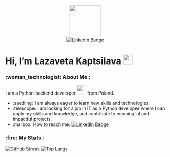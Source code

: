 <div id="header" align="center">
  <img src="https://media.giphy.com/media/M9gbBd9nbDrOTu1Mqx/giphy.gif" width="100"/>
</div>
<div id="badges" align="center">
  <a href="https://www.linkedin.com/in/lizaveta-kaptsilava/">
    <img src="https://img.shields.io/badge/LinkedIn-blue?style=for-the-badge&logo=linkedin&logoColor=white" alt="LinkedIn Badge"/>
  </a>
</div>
<div id="badges" align="center">
  <img src="https://komarev.com/ghpvc/?username=ElaKaptsilava&style=flat-square&color=red" alt=""/>
</div>
<h1>
  Hi, I’m Lazaveta Kaptsilava
  <img src="https://media.giphy.com/media/hvRJCLFzcasrR4ia7z/giphy.gif" width="30px"/>
</h1>
<h3>:woman_technologist: About Me :</h3>
<p>I am a Python backend developer <img src="https://media.giphy.com/media/WUlplcMpOCEmTGBtBW/giphy.gif" width="30"> from Poland. </p> 
<ul>
  <li>:seedling: I am always eager to learn new skills and technologies.</li>
  <li>:telescope: I am looking for a job in IT as a Python developer where I can apply my skills and knowledge, and contribute to meaningful and impactful projects.</li>
  <li>:mailbox: How to reach me: <a href="https://www.linkedin.com/in/lizaveta-kaptsilava/">
    <img src="https://img.shields.io/badge/LinkedIn-blue?style=flat&logo=Linkedin&logoColor=white" alt="LinkedIn Badge"/>
  </a></li>
</ul>
<h3>:fire: My Stats :</h3>
<img src="https://streak-stats.demolab.com?user=ElaKaptsilava&theme=dark&hide_border=true&border_radius=4.1&fire=EB081D&ring=FDFF10" alt="GitHub Streak" />
<img src="https://github-readme-stats.vercel.app/api/top-langs/?username=ElaKaptsilava&layout=compact" alt="Top Langs" />
